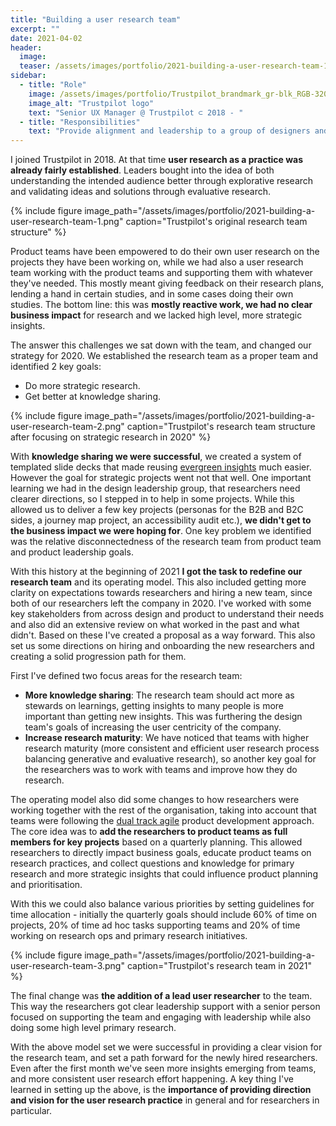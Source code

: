 ```yaml
---
title: "Building a user research team"
excerpt: ""
date: 2021-04-02
header:
  image:
  teaser: /assets/images/portfolio/2021-building-a-user-research-team-1.png
sidebar:
  - title: "Role"
    image: /assets/images/portfolio/Trustpilot_brandmark_gr-blk_RGB-320x132px.png
    image_alt: "Trustpilot logo"
    text: "Senior UX Manager @ Trustpilot ⊂ 2018 - "
  - title: "Responsibilities"
    text: "Provide alignment and leadership to a group of designers and researchers working on the B2B product."
---
```


I joined Trustpilot in 2018. At that time **user research as a practice was already fairly established**. Leaders bought into the idea of both understanding the intended audience better through explorative research and validating ideas and solutions through evaluative research.

{% include figure image_path="/assets/images/portfolio/2021-building-a-user-research-team-1.png" caption="Trustpilot's original research team structure" %}

Product teams have been empowered to do their own user research on the projects they have been working on, while we had also a user research team working with the product teams and supporting them with whatever they've needed. This mostly meant giving feedback on their research plans, lending a hand in certain studies, and in some cases doing their own studies. The bottom line: this was **mostly reactive work, we had no clear business impact** for research and we lacked high level, more strategic insights.

The answer this challenges we sat down with the team, and changed our strategy for 2020. We established the research team as a proper team and identified 2 key goals:

 - Do more strategic research.
 - Get better at knowledge sharing.

{% include figure image_path="/assets/images/portfolio/2021-building-a-user-research-team-2.png" caption="Trustpilot's research team structure after focusing on strategic research in 2020" %}

With **knowledge sharing we were successful**, we created a system of templated slide decks that made reusing [evergreen insights](https://medium.com/qualdesk/disposable-insights-aa8e240b3ad7) much easier. However the goal for strategic projects went not that well. One important learning we had in the design leadership group, that researchers need clearer directions, so I stepped in to help in some projects. While this allowed us to deliver a few key projects (personas for the B2B and B2C sides, a journey map project, an accessibility audit etc.), **we didn't get to the business impact we were hoping for**. One key problem we identified was the relative disconnectedness of the research team from product team and product leadership goals.

With this history at the beginning of 2021 **I got the task to redefine our research team** and its operating model. This also included getting more clarity on expectations towards researchers and hiring a new team, since both of our researchers left the company in 2020. I've worked with some key stakeholders from across design and product to understand their needs and also did an extensive review on what worked in the past and what didn't. Based on these I've created a proposal as a way forward. This also set us some directions on hiring and onboarding the new researchers and creating a solid progression path for them.

First I've defined two focus areas for the research team:

 - **More knowledge sharing**: The research team should act more as stewards on learnings, getting insights to many people is more important than getting new insights. This was furthering the design team's goals of increasing the user centricity of the company.
 - **Increase research maturity**: We have noticed that teams with higher research maturity (more consistent and efficient user research process balancing generative and evaluative research), so another key goal for the researchers was to work with teams and improve how they do research.

The operating model also did some changes to how researchers were working together with the rest of the organisation, taking into account that teams were following the [dual track agile](https://www.jpattonassociates.com/dual-track-development/) product development approach. The core idea was to **add the researchers to product teams as full members for key projects** based on a quarterly planning. This allowed researchers to directly impact business goals, educate product teams on research practices, and collect questions and knowledge for primary research and more strategic insights that could influence product planning and prioritisation.

With this we could also balance various priorities by setting guidelines for time allocation - initially the quarterly goals should include 60% of time on projects, 20% of time ad hoc tasks supporting teams and 20% of time working on research ops and primary research initiatives.

{% include figure image_path="/assets/images/portfolio/2021-building-a-user-research-team-3.png" caption="Trustpilot's research team in 2021" %}

The final change was **the addition of a lead user researcher** to the team. This way the researchers got clear leadership support with a senior person focused on supporting the team and engaging with leadership while also doing some high level primary research.

With the above model set we were successful in providing a clear vision for the research team, and set a path forward for the newly hired researchers. Even after the first month we've seen more insights emerging from teams, and more consistent user research effort happening. A key thing I've learned in setting up the above, is the **importance of providing direction and vision for the user research practice** in general and for researchers in particular.
